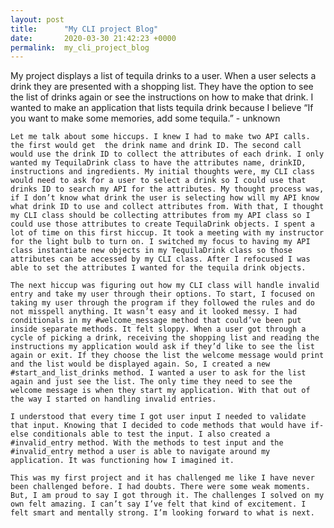 ```yaml
---
layout: post
title:      "My CLI project Blog"
date:       2020-03-30 21:42:23 +0000
permalink:  my_cli_project_blog
---
```



  My project displays a list of tequila drinks to a user. When a user selects a drink they are presented with a shopping list. They have the option to see the list of drinks again or see the instructions on how to make that drink. I wanted to make an application that lists tequila drink because I believe “If you want to make some memories, add some tequila.” - unknown 

	Let me talk about some hiccups. I knew I had to make two API calls. the first would get  the drink name and drink ID. The second call would use the drink ID to collect the attributes of each drink. I only wanted my TequilaDrink class to have the attributes name, drinkID, instructions and ingredients. My initial thoughts were, my CLI class would need to ask for a user to select a drink so I could use that drinks ID to search my API for the attributes. My thought process was, if I don’t know what drink the user is selecting how will my API know what drink ID to use and collect attributes from. With that, I thought my CLI class should be collecting attributes from my API class so I could use those attributes to create TequilaDrink objects. I spent a lot of time on this first hiccup. It took a meeting with my instructor for the light bulb to turn on. I switched my focus to having my API class instantiate new objects in my TequilaDrink class so those attributes can be accessed by my CLI class. After I refocused I was able to set the attributes I wanted for the tequila drink objects.

	The next hiccup was figuring out how my CLI class will handle invalid entry and take my user through their options. To start, I focused on taking my user through the program if they followed the rules and do not misspell anything. It wasn’t easy and it looked messy. I had conditionals in my #welcome_message method that could’ve been put inside separate methods. It felt sloppy. When a user got through a cycle of picking a drink, receiving the shopping list and reading the instructions my application would ask if they’d like to see the list again or exit. If they choose the list the welcome message would print and the list would be displayed again. So, I created a new #start_and_list_drinks method. I wanted a user to ask for the list again and just see the list. The only time they need to see the welcome message is when they start my application. With that out of the way I started on handling invalid entries. 

	I understood that every time I got user input I needed to validate that input. Knowing that I decided to code methods that would have if-else conditionals able to test the input. I also created a #invalid_entry method. With the methods to test input and the #invalid_entry method a user is able to navigate around my application. It was functioning how I imagined it. 

	This was my first project and it has challenged me like I have never been challenged before. I had doubts. There were some weak moments. But, I am proud to say I got through it. The challenges I solved on my own felt amazing. I can’t say I’ve felt that kind of excitement. I felt smart and mentally strong. I’m looking forward to what is next.
